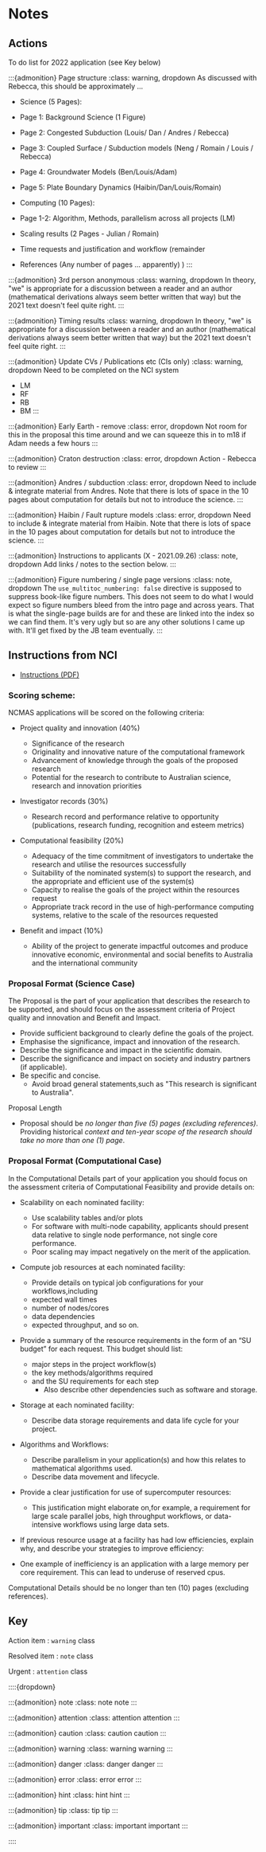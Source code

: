 # Notes 

## Actions

To do list for 2022 application (see Key below)

:::{admonition} Page structure
:class: warning, dropdown
  As discussed with Rebecca, this should be approximately ... 
  - Science (5 Pages):
   - Page 1: Background Science (1 Figure)
   - Page 2: Congested Subduction (Louis/ Dan / Andres / Rebecca)
   - Page 3: Coupled Surface / Subduction models (Neng / Romain / Louis / Rebecca)
   - Page 4: Groundwater Models (Ben/Louis/Adam)
   - Page 5: Plate Boundary Dynamics (Haibin/Dan/Louis/Romain)

  - Computing (10 Pages):
   - Page 1-2: Algorithm, Methods, parallelism across all projects (LM)
   - Scaling results (2 Pages - Julian / Romain)
   - Time requests and justification and workflow (remainder
   
  - References (Any number of pages ... apparently)
   )
:::

:::{admonition} 3rd person anonymous
:class: warning, dropdown
  In theory, "we" is appropriate for a discussion between a reader and an author (mathematical derivations always seem better written that way) but the 2021 text doesn't feel quite right.
:::

:::{admonition} Timing results
:class: warning, dropdown
  In theory, "we" is appropriate for a discussion between a reader and an author (mathematical derivations always seem better written that way) but the 2021 text doesn't feel quite right.
:::

:::{admonition} Update CVs / Publications etc (CIs only)
:class: warning, dropdown
  Need to be completed on the NCI system
  - LM 
  - RF
  - RB
  - BM
:::

:::{admonition} Early Earth - remove 
:class: error, dropdown
  Not room for this in the proposal this time around and we can squeeze this in to m18 if Adam needs a few hours
:::

:::{admonition} Craton destruction 
:class: error, dropdown
  Action - Rebecca to review
:::

:::{admonition} Andres / subduction
:class: error, dropdown
  Need to include & integrate material from Andres. Note that there is lots of space in the 10 pages about computation for details but not to introduce the science. 
:::

:::{admonition} Haibin / Fault rupture models
:class: error, dropdown
  Need to include & integrate material from Haibin. Note that there is lots of space in the 10 pages about computation for details but not to introduce the science. 
:::

:::{admonition} Instructions to applicants (X - 2021.09.26)
:class: note, dropdown
  Add links / notes to the section below. 
:::

:::{admonition} Figure numbering / single page versions
:class: note, dropdown
  The `use_multitoc_numbering: false` directive is supposed to 
  suppress book-like figure numbers. This does not seem to do 
  what I would expect so figure numbers bleed from the intro page 
  and across years. That is what the single-page builds are for 
  and these are linked into the index so we can find them. It's very
  ugly but so are any other solutions I came up with. It'll get fixed 
  by the JB team eventually.
:::

## Instructions from NCI

 - [Instructions (PDF)](https://my.nci.org.au/mancini-assets/media/mas/ncmas/2022/NCMAS2022-NCMAS-2022-Info4Applicants_210910_FIN-20210910T120842AEST.pdf)

### Scoring scheme:

NCMAS applications will be scored on the following criteria:

- Project quality and innovation (40%)
  - Significance of the research
  - Originality and innovative nature of the computational framework
  - Advancement of knowledge through the goals of the proposed research
  - Potential for the research to contribute to Australian science, research and innovation priorities

- Investigator records (30%)
  - Research record and performance relative to opportunity (publications, research funding, recognition and esteem metrics)

- Computational feasibility (20%)
  - Adequacy of the time commitment of investigators to undertake the research and utilise the resources successfully
  - Suitability of the nominated system(s) to support the research, and the appropriate and efficient use of the system(s)
  - Capacity to realise the goals of the project within the resources request
  - Appropriate track record in the use of high-performance computing systems, relative to the scale of the resources requested

- Benefit and impact (10%)

  - Ability of the project to generate impactful outcomes and produce innovative economic, environmental and social benefits to Australia and the international community

### Proposal Format (Science Case)

The Proposal is the part of your application that describes the research to be supported, and should focus on the assessment criteria of Project quality and innovation and Benefit and Impact.

- Provide sufficient background to clearly define the goals of the project.
- Emphasise the significance, impact and innovation of the research.
- Describe the significance and impact in the scientific domain.
- Describe the significance and impact on society and industry partners (if applicable).
- Be specific and concise.
  -  Avoid broad general statements,such as "This research is significant to Australia".

Proposal Length

- Proposal should be *no longer than five (5) pages (excluding references)*. Providing historical *context and ten-year scope of the research should take no more than one (1) page*.

### Proposal Format (Computational Case)

In the Computational Details part of your application you should focus on the assessment criteria of Computational Feasibility and provide details on:

- Scalability on each nominated facility:
  - Use scalability tables and/or plots
  - For software with multi-node capability, applicants should present data relative to single node performance, not single core performance.
  - Poor scaling may impact negatively on the merit of the application.

- Compute job resources at each nominated facility:
  - Provide details on typical job configurations for your workflows,including
   - expected wall times
   - number of nodes/cores
   - data dependencies
   - expected throughput, and so on.

 - Provide a summary of the resource requirements in the form of an “SU budget” for each request. This budget should list:
   - major steps in the project workflow(s) 
   - the key methods/algorithms required 
   - and the SU requirements for each step
      - Also describe other dependencies such as software and storage.

- Storage at each nominated facility:
  - Describe data storage requirements and data life cycle for your project.
- Algorithms and Workflows:
  - Describe parallelism in your application(s) and how this relates to mathematical algorithms used. 
  - Describe data movement and lifecycle.

- Provide a clear justification for use of supercomputer resources:
  - This justification might elaborate on,for example, a requirement for large scale parallel jobs, high throughput workflows, or data-intensive workflows using large data sets.

- If previous resource usage at a facility has had low efficiencies, explain why, and describe your strategies to improve efficiency:
 - One example of inefficiency is an application with a large memory per core
requirement. This can lead to underuse of reserved cpus.

Computational Details should be no longer than ten (10) pages (excluding references).

## Key

Action item
  : `warning` class 

Resolved item
  : `note` class 
  
Urgent
  : `attention` class 



::::{dropdown}

:::{admonition}  note
:class: note
note
:::  

:::{admonition} attention
:class: attention
attention
:::   

:::{admonition}  caution
:class: caution
caution
:::   

:::{admonition}  warning
:class: warning
warning
:::   

:::{admonition}  danger
:class: danger
danger
:::   

:::{admonition}  error
:class: error
error
:::   

:::{admonition} hint
:class: hint
hint
:::   

:::{admonition}  tip
:class: tip
tip
:::   

:::{admonition} important
:class: important
important
:::   

::::

